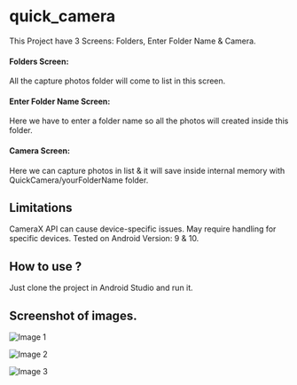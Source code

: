 # quick_camera  
This Project have 3 Screens: Folders, Enter Folder Name & Camera.

#### Folders Screen: 
All the capture photos folder will come to list in this screen.

#### Enter Folder Name Screen: 
Here we have to enter a folder name so all the photos will created inside this folder.

#### Camera Screen: 
Here we can capture photos in list & it will save inside internal memory with QuickCamera/yourFolderName folder.



## Limitations
CameraX API can cause device-specific issues.
May require handling for specific devices.
Tested on Android Version: 9 & 10.



## How to use ?
Just clone the project in Android Studio and run it.


## Screenshot of images.

![Image 1](https://i.stack.imgur.com/LLs3H.png)

![Image 2](https://i.stack.imgur.com/Q6vhO.png)

![Image 3](https://i.stack.imgur.com/RqoHl.png)


 
